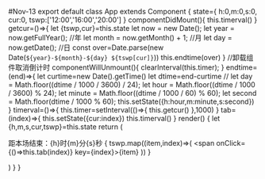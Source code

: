 #Nov-13
export default class App extends Component {
    state={
        h:0,m:0,s:0,
        cur:0,
        tswp:['12:00','16:00','20:00']
    }
    componentDidMount(){
        this.timerval()
    }
    getcur=()=>{
        let {tswp,cur}=this.state
        let now = new Date();
        let year = now.getFullYear();       //年
        let month = now.getMonth() + 1;     //月
        let day = now.getDate();            //日
        const over=Date.parse(new Date(`${year}-${month}-${day} ${tswp[cur]}`))
        this.endtime(over)
    }
    //卸载组件取消倒计时
    componentWillUnmount(){
         clearInterval(this.timer);
       }
    endtime=(end)=>{
        let curtime=new Date().getTime()
        let dtime=end-curtime
            // let day = Math.floor((dtime / 1000 / 3600) / 24);
            let hour = Math.floor((dtime / 1000 / 3600) % 24);
            let minute = Math.floor((dtime / 1000 / 60) % 60);
            let second = Math.floor(dtime / 1000 % 60);
            this.setState({h:hour,m:minute,s:second})
    }
    timerval=()=>{
        this.timer=setInterval(()=>{
            this.getcur()
        },1000)
    }
    tab=(index)=>{
        this.setState({cur:index})
        this.timerval()
    }
    render() {
        let {h,m,s,cur,tswp}=this.state
        return (
            <div className="app">
                <p>
                    <span>距本场结束：{h}时{m}分{s}秒</span>
                    {
                        tswp.map((item,index)=>(
                            <span 
                            onClick={()=>this.tab(index)} 
                            key={index}>{item}</span>
                        ))
                    }
                </p>
            </div>
        )
    }
}
